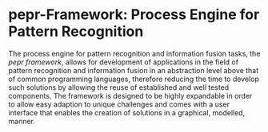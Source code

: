 pepr-Framework: Process Engine for Pattern Recognition
=======================================================

The process engine for pattern recognition and information fusion tasks, the _pepr framework_, allows for development of applications in the field of pattern recognition and information fusion in an abstraction level above that of common programming languages, therefore reducing the time to develop such solutions by allowing the reuse of established and well tested components. The framework is designed to be highly expandable in order to allow easy adaption to unique challenges and comes with a user interface that enables the creation of solutions in a graphical, modelled, manner.
